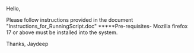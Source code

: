 

Hello,

Please follow instructions provided in the document "Instructions_for_RunningScript.doc"
*****Pre-requisites- Mozilla firefox 17 or above must be installed into the system.

Thanks,
Jaydeep
